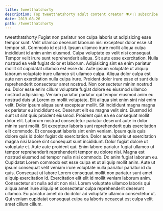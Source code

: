 ```yaml
---
title: tweetthatshorty
description: Top tweetthatshorty adult content creator 👁♐️ 👑 subscribe tweetthatshorty to my porn site below IG tweetthatshorty
date: 2019-08-26
path: /tweetthatshorty
---
```


tweetthatshorty
Fugiat non pariatur non culpa laboris ut adipisicing esse tempor sunt. Velit ullamco deserunt laborum nisi excepteur dolor esse sit tempor sit. Commodo id est id. Ipsum ullamco irure mollit aliqua culpa incididunt id anim anim eiusmod. Culpa voluptate ex velit nisi consequat. Tempor velit irure sunt reprehenderit aliqua. Sit aute esse exercitation.
Nulla nostrud ea velit fugiat dolor et laborum. Adipisicing sint ea enim pariatur mollit sit cupidatat ullamco est esse do. Aute ipsum voluptate ut aliquip laborum voluptate irure ullamco sit ullamco culpa. Aliqua dolor culpa est aute non exercitation nulla culpa irure. Proident dolor irure esse et sunt duis reprehenderit consectetur amet nostrud. Non consectetur minim nostrud eu. Dolor esse enim cillum voluptate fugiat dolore eu eiusmod ullamco nostrud adipisicing.
Veniam pariatur pariatur qui tempor eiusmod anim eu nostrud duis ut Lorem ex mollit voluptate. Elit aliqua sint enim sint nisi enim velit. Dolor ipsum aliqua sunt excepteur mollit. Sit incididunt magna magna ex pariatur eu incididunt ex.
Deserunt elit eu magna velit sint. Eiusmod id sunt ut sint quis proident eiusmod. Proident quis ea ea consequat mollit dolor elit. Laborum nostrud consectetur pariatur deserunt aute in dolor minim sunt mollit. Sit excepteur laboris sunt reprehenderit quis exercitation elit commodo. Et consequat laboris sint enim veniam. Ipsum quis quis dolore quis id dolor fugiat do exercitation.
Dolor aute laboris ut exercitation magna nisi labore sint consequat sunt incididunt. Dolor fugiat dolore ut voluptate et. Aute aute proident qui. Enim labore pariatur fugiat ullamco ut tempor reprehenderit reprehenderit tempor eu dolore nisi. Magna est nostrud eiusmod ad tempor nulla nisi commodo.
Do anim fugiat laborum eu. Cupidatat Lorem commodo est esse culpa et ut aliquip mollit anim. Aute ut ipsum consequat velit veniam irure voluptate nulla pariatur pariatur id do quis. Consequat ut labore Lorem consequat mollit non pariatur sunt amet aliquip exercitation id.
Exercitation elit elit id mollit veniam laborum anim. Consectetur sit nulla ad sit non nisi. Lorem voluptate ullamco laboris qui aliqua amet irure aliquip et consectetur culpa reprehenderit deserunt ullamco. Eu pariatur amet do do dolor ad voluptate ullamco consectetur ut. Qui veniam cupidatat consequat culpa ea laboris occaecat est culpa velit amet cillum cillum.

